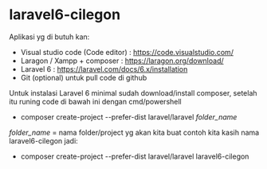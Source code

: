 # laravel6-cilegon

Aplikasi yg di butuh kan:
- Visual studio code (Code editor) : https://code.visualstudio.com/
- Laragon / Xampp + composer : https://laragon.org/download/
- Laravel 6 : https://laravel.com/docs/6.x/installation
- Git (optional) untuk pull code di github

Untuk instalasi Laravel 6 minimal sudah download/install composer,
setelah itu runing code di bawah ini dengan cmd/powershell
- composer create-project --prefer-dist laravel/laravel *folder_name*

*folder_name* = nama folder/project yg akan kita buat contoh kita kasih nama laravel6-cilegon jadi:

- composer create-project --prefer-dist laravel/laravel laravel6-cilegon
